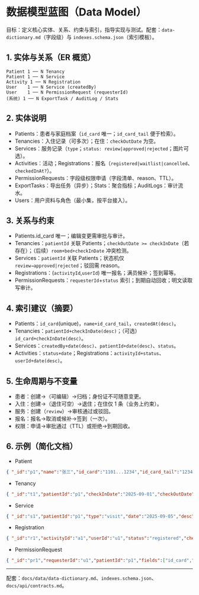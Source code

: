 # 数据模型蓝图（Data Model）

目标：定义核心实体、关系、约束与索引，指导实现与测试。配套：`data-dictionary.md`（字段级）与 `indexes.schema.json`（索引模板）。

## 1. 实体与关系（ER 概览）
```
Patient 1 ── N Tenancy
Patient 1 ── N Service
Activity 1 ── N Registration
User    1 ── N Service (createdBy)
User    1 ── N PermissionRequest (requesterId)
(系统) 1 ── N ExportTask / AuditLog / Stats
```

## 2. 实体说明
- Patients：患者与家庭档案（`id_card` 唯一；`id_card_tail` 便于检索）。
- Tenancies：入住记录（可多次）；在住：`checkOutDate` 为空。
- Services：服务记录（`type`；`status: review|approved|rejected`；图片可选）。
- Activities：活动；Registrations：报名（`registered|waitlist|cancelled`、`checkedInAt?`）。
- PermissionRequests：字段级权限申请（字段清单、reason、TTL）。
- ExportTasks：导出任务（异步）；Stats：聚合指标；AuditLogs：审计流水。
- Users：用户资料与角色（最小集，按平台接入）。

## 3. 关系与约束
- Patients.id_card 唯一；编辑变更需审批与审计。
- Tenancies：`patientId` 关联 Patients；`checkOutDate >= checkInDate`（若存在）；（后续）`room+bed+checkInDate` 冲突检测。
- Services：`patientId` 关联 Patients；状态机仅 `review→approved|rejected`；驳回需 reason。
- Registrations：(`activityId`,`userId`) 唯一报名；满员候补；签到幂等。
- PermissionRequests：`requesterId`+`status` 索引；到期自动回收；明文读取写审计。

## 4. 索引建议（摘要）
- Patients：`id_card`(unique)，`name+id_card_tail`，`createdAt(desc)`。
- Tenancies：`patientId+checkInDate(desc)`；（可选）`id_card+checkInDate(desc)`。
- Services：`createdBy+date(desc)`、`patientId+date(desc)`、`status`。
- Activities：`status+date`；Registrations：`activityId+status`、`userId+date(desc)`。

## 5. 生命周期与不变量
- 患者：创建→（可编辑）→归档；身份证不可随意变更。
- 入住：创建→（退住可空）→退住；在住仅 1 条（业务上约束）。
- 服务：创建（`review`）→审核通过或驳回。
- 报名：报名→取消或候补→签到（一次）。
- 权限：申请→审批通过（TTL）或拒绝→到期回收。

## 6. 示例（简化文档）
- Patient
```json
{ "_id":"p1","name":"张三","id_card":"1101...1234","id_card_tail":"1234","createdAt":1693900000000 }
```
- Tenancy
```json
{ "_id":"t1","patientId":"p1","checkInDate":"2025-09-01","checkOutDate":null,"room":null,"bed":null,"createdAt":1693900000000 }
```
- Service
```json
{ "_id":"s1","patientId":"p1","type":"visit","date":"2025-09-05","desc":"入院陪护","images":[],"status":"review","createdBy":"openid","createdAt":1693901000000 }
```
- Registration
```json
{ "_id":"r1","activityId":"a1","userId":"u1","status":"registered","checkedInAt":null }
```
- PermissionRequest
```json
{ "_id":"pr1","requesterId":"u1","patientId":"p1","fields":["id_card","phone"],"reason":"随访需要","status":"approved","expiresAt":1696500000000 }
```

---
配套：`docs/data/data-dictionary.md`、`indexes.schema.json`、`docs/api/contracts.md`。
